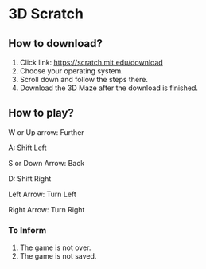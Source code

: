 # 3D Scratch
## How to download?
1. Click link: https://scratch.mit.edu/download
2. Choose your operating system.
3. Scroll down and follow the steps there.
4. Download the 3D Maze after the download is finished.

## How to play?
W or Up arrow: Further

A: Shift Left

S or Down Arrow: Back

D: Shift Right

Left Arrow: Turn Left

Right Arrow: Turn Right

### To Inform
1. The game is not over.
2. The game is not saved.
